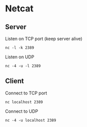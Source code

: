 # Netcat

## Server

Listen on TCP port (keep server alive)

    nc -l -k 2389

Listen on UDP

    nc -4 -u -l 2389


## Client

Connect to TCP port

    nc localhost 2389

Connect to UDP

    nc -4 -u localhost 2389
